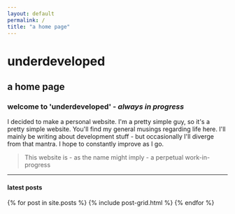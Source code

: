 ```yaml
---
layout: default
permalink: /
title: "a home page"
---
```

<div class="page-lead" style="background-image:url(images/feature.jpg)">
      <div class="page-lead-content">
        <h1>underdeveloped</h1>
        <h2>a home page</h2>
      </div><!-- /.page-lead-content -->
</div>

<div class="page-wrapper">
    <div id="main" role="main" class="wrap">
        <div class="page-title">
            <h3>welcome to 'underdeveloped' - <em>always in progress</em></h3>
        </div>
        <div class ="page-content">
            <p>I decided to make a personal website. I'm a pretty simple guy, so it's a pretty simple website. You'll find my general musings regarding life here. I'll mainly be writing about development stuff - but occasionally I'll diverge from that mantra. I hope to constantly improve as I go.</p>
            <blockquote>This website is - as the name might imply - a perpetual work-in-progress</blockquote>
        </div>
        <hr>
        <h4>latest posts</h4>
        <div class="tiles">
        {% for post in site.posts %}
          {% include post-grid.html %}
        {% endfor %}
        </div>
    </div>
    
</div>

